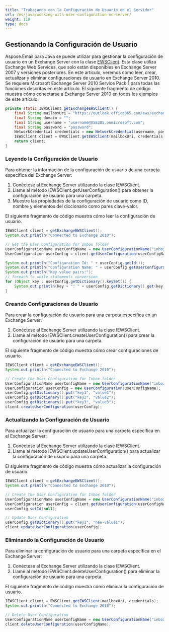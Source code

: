 ```yaml
---
title: "Trabajando con la Configuración de Usuario en el Servidor"
url: /es/java/working-with-user-configuration-on-server/
weight: 110
type: docs
---
```



## **Gestionando la Configuración de Usuario**
Aspose.Email para Java se puede utilizar para gestionar la configuración de usuario en un Exchange Server con la clase [EWSClient](https://apireference.aspose.com/email/java/com.aspose.email/ewsclient). Esta clase utiliza Exchange Web Services, que solo están disponibles en Exchange Server 2007 y versiones posteriores. En este artículo, veremos cómo leer, crear, actualizar y eliminar configuraciones de usuario en Exchange Server 2010. Se requiere Microsoft Exchange Server 2010 Service Pack 1 para todas las funciones descritas en este artículo. El siguiente fragmento de código muestra cómo conectarse a Exchange Server 2010 en todos los ejemplos de este artículo.



~~~Java
private static IEWSClient getExchangeEWSClient() {
    final String mailboxUri = "https://outlook.office365.com/ews/exchange.asmx";
    final String domain = "";
    final String username = "username@ASE305.onmicrosoft.com";
    final String password = "password";
    NetworkCredential credentials = new NetworkCredential(username, password, domain);
    IEWSClient client = EWSClient.getEWSClient(mailboxUri, credentials);
    return client;
}
~~~
### **Leyendo la Configuración de Usuario**
Para obtener la información de la configuración de usuario de una carpeta específica del Exchange Server:

1. Conéctese al Exchange Server utilizando la clase IEWSClient.
1. Llame al método IEWSClient.getUserConfiguration() para obtener la configuración de usuario para una carpeta.
1. Muestre las propiedades de la configuración de usuario como ID, nombre y elementos del diccionario como pares clave-valor.

El siguiente fragmento de código muestra cómo leer la configuración de usuario.



~~~Java
IEWSClient client = getExchangeEWSClient();
System.out.println("Connected to Exchange 2010");

// Get the User Configuration for Inbox folder
UserConfigurationName userConfigName = new UserConfigurationName("inbox.config", client.getMailboxInfo().getInboxUri());
UserConfiguration userConfig = client.getUserConfiguration(userConfigName);

System.out.println("Configuration Id: " + userConfig.getId());
System.out.println("Configuration Name: " + userConfig.getUserConfigurationName().getName());
System.out.println("Key value pairs:");
// foreach to while statements conversion
for (Object key : userConfig.getDictionary().keySet()) {
    System.out.println(key + ": " + userConfig.getDictionary().get(key).toString());
}
~~~
### **Creando Configuraciones de Usuario**
Para crear la configuración de usuario para una carpeta específica en un Exchange Server:

1. Conéctese al Exchange Server utilizando la clase IEWSClient.
1. Llame al método IEWSClient.createUserConfiguration() para crear la configuración de usuario para una carpeta.

El siguiente fragmento de código muestra cómo crear configuraciones de usuario.



~~~Java
IEWSClient client = getExchangeEWSClient();
System.out.println("Connected to Exchange 2010");

// Create the User Configuration for Inbox folder
UserConfigurationName userConfigName = new UserConfigurationName("inbox.config", client.getMailboxInfo().getInboxUri());
UserConfiguration userConfig = new UserConfiguration(userConfigName);
userConfig.getDictionary().put("key1", "value1");
userConfig.getDictionary().put("key2", "value2");
userConfig.getDictionary().put("key3", "value3");
client.createUserConfiguration(userConfig);
~~~
### **Actualizando la Configuración de Usuario**
Para actualizar la configuración de usuario para una carpeta específica en el Exchange Server:

1. Conéctese al Exchange Server utilizando la clase IEWSClient.
1. Llame al método IEWSClient.updateUserConfiguration() para actualizar la configuración de usuario para una carpeta.

El siguiente fragmento de código muestra cómo actualizar la configuración de usuario.



~~~Java
IEWSClient client = getExchangeEWSClient();
System.out.println("Connected to Exchange 2010");

// Create the User Configuration for Inbox folder
UserConfigurationName userConfigName = new UserConfigurationName("inbox.config", client.getMailboxInfo().getInboxUri());
UserConfiguration userConfig = client.getUserConfiguration(userConfigName);
userConfig.setId(null);

// Update User Configuration
userConfig.getDictionary().put("key1", "new-value1");
client.updateUserConfiguration(userConfig);
~~~
### **Eliminando la Configuración de Usuario**
Para eliminar la configuración de usuario para una carpeta específica en el Exchange Server:

1. Conéctese al Exchange Server utilizando la clase IEWSClient.
1. Llame al método IEWSClient.deleteUserConfiguration() para eliminar la configuración de usuario para una carpeta.

El siguiente fragmento de código muestra cómo eliminar la configuración de usuario.



~~~Java
IEWSClient client = EWSClient.getEWSClient(mailboxUri, credentials);
System.out.println("Connected to Exchange 2010");

// Delete User Configuration
UserConfigurationName userConfigName = new UserConfigurationName("inbox.config", client.getMailboxInfo().getInboxUri());
client.deleteUserConfiguration(userConfigName);
~~~